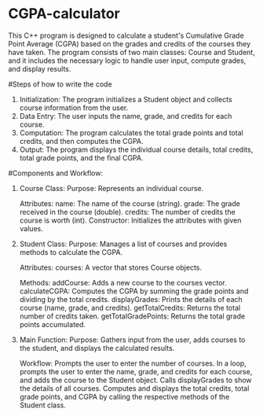 # CGPA-calculator
This C++ program is designed to calculate a student's Cumulative Grade Point Average (CGPA) based on the grades and credits of the courses they have taken. The program consists of two main classes: Course and Student, and it includes the necessary logic to handle user input, compute grades, and display results.

#Steps of how to write the code 

1. Initialization: The program initializes a Student object and collects course information from the user.
2. Data Entry: The user inputs the name, grade, and credits for each course.
3. Computation: The program calculates the total grade points and total credits, and then computes the CGPA.
4. Output: The program displays the individual course details, total credits, total grade points, and the final CGPA.


#Components and Workflow:

1. Course Class:
   Purpose: Represents an individual course.
   
   Attributes:
    name: The name of the course (string).
    grade: The grade received in the course (double).
    credits: The number of credits the course is worth (int).
   Constructor: Initializes the attributes with given values.

2. Student Class:
   Purpose: Manages a list of courses and provides methods to calculate the CGPA.
   
   Attributes:
   courses: A vector that stores Course objects.
   
   Methods:
   addCourse: Adds a new course to the courses vector.
   calculateCGPA: Computes the CGPA by summing the grade points and dividing by the total credits.
   displayGrades: Prints the details of each course (name, grade, and credits).
   getTotalCredits: Returns the total number of credits taken.
   getTotalGradePoints: Returns the total grade points accumulated.

3. Main Function:
   Purpose: Gathers input from the user, adds courses to the student, and displays the calculated results.
   
   Workflow:
   Prompts the user to enter the number of courses.
   In a loop, prompts the user to enter the name, grade, and credits for each course, and adds the course to the Student object.
   Calls displayGrades to show the details of all courses.
   Computes and displays the total credits, total grade points, and CGPA by calling the respective methods of the Student class.
